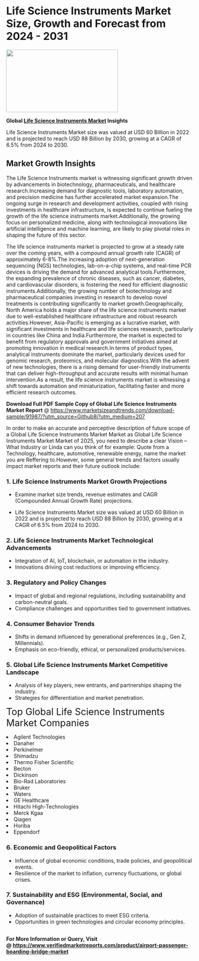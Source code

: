 <H1>Life Science Instruments Market Size, Growth and Forecast from 2024 - 2031</H1><img class="aligncenter size-medium wp-image-584254" src="https://thirdeyenews.in/wp-content/uploads/2024/09/Global-Market-Research-300x168.jpeg" alt="" width="300" height="168" /><p><strong>Global&nbsp;<a href="https://www.marketsizeandtrends.com/download-sample/91987/?utm_source=Github8j?utm_medium=207">Life Science Instruments Market</a> Insights</strong></p><p>Life Science Instruments Market size was valued at USD 60 Billion in 2022 and is projected to reach USD 88 Billion by 2030, growing at a CAGR of 6.5% from 2024 to 2030.</p><p><h2>Market Growth Insights</h2> <p>The Life Science Instruments market is witnessing significant growth driven by advancements in biotechnology, pharmaceuticals, and healthcare research.Increasing demand for diagnostic tools, laboratory automation, and precision medicine has further accelerated market expansion.The ongoing surge in research and development activities, coupled with rising investments in healthcare infrastructure, is expected to continue fueling the growth of the life science instruments market.Additionally, the growing focus on personalized medicine, along with technological innovations like artificial intelligence and machine learning, are likely to play pivotal roles in shaping the future of this sector.</p> <p>The life science instruments market is projected to grow at a steady rate over the coming years, with a compound annual growth rate (CAGR) of approximately 6-8%.The increasing adoption of next-generation sequencing (NGS) technologies, lab-on-a-chip systems, and real-time PCR devices is driving the demand for advanced analytical tools.Furthermore, the expanding prevalence of chronic diseases, such as cancer, diabetes, and cardiovascular disorders, is fostering the need for efficient diagnostic instruments.Additionally, the growing number of biotechnology and pharmaceutical companies investing in research to develop novel treatments is contributing significantly to market growth.Geographically, North America holds a major share of the life science instruments market due to well-established healthcare infrastructure and robust research activities.However, Asia-Pacific is emerging as a lucrative market, with significant investments in healthcare and life sciences research, particularly in countries like China and India.Furthermore, the market is expected to benefit from regulatory approvals and government initiatives aimed at promoting innovation in medical research.In terms of product types, analytical instruments dominate the market, particularly devices used for genomic research, proteomics, and molecular diagnostics.With the advent of new technologies, there is a rising demand for user-friendly instruments that can deliver high-throughput and accurate results with minimal human intervention.As a result, the life science instruments market is witnessing a shift towards automation and miniaturization, facilitating faster and more efficient research outcomes.<p><span class=""><strong>Download Full PDF Sample Copy of Global Life Science Instruments Market Report</strong> @ <a href="https://www.marketsizeandtrends.com/download-sample/91987/?utm_source=Github8j?utm_medium=207" target="_blank">https://www.marketsizeandtrends.com/download-sample/91987/?utm_source=Github8j?utm_medium=207</a></span></p><p>In order to make an accurate and perceptive description of future scope of a Global&nbsp;Life Science Instruments Market Market as Global&nbsp;Life Science Instruments Market Market of 2025, you need to describe a clear Vision &ndash; What Industry or Linda can you think of for example: Quote from a Technology, healthcare, automotive, renewable energy, name the market you are Reffering to.However, some general trends and factors usually impact market reports and their future outlook include:</p><h3>1.&nbsp;<strong>Life Science Instruments Market Growth Projections</strong></h3><ul><li>Examine market size trends, revenue estimates and CAGR (Compounded Annual Growth Rate) projections.</li><li><p>Life Science Instruments Market size was valued at USD 60 Billion in 2022 and is projected to reach USD 88 Billion by 2030, growing at a CAGR of 6.5% from 2024 to 2030.</p></li></ul><h3>2.&nbsp;<strong>Life Science Instruments Market Technological Advancements</strong></h3><ul><li>Integration of AI, IoT, blockchain, or automation in the industry.</li><li>Innovations driving cost reductions or improving efficiency.</li></ul><h3>3.&nbsp;<strong>Regulatory and Policy Changes</strong></h3><ul><li>Impact of global and regional regulations, including sustainability and carbon-neutral goals.</li><li>Compliance challenges and opportunities tied to government initiatives.</li></ul><h3>4.&nbsp;<strong>Consumer Behavior Trends</strong></h3><ul><li>Shifts in demand influenced by generational preferences (e.g., Gen Z, Millennials).</li><li>Emphasis on eco-friendly, ethical, or personalized products/services.</li></ul><h3>5.&nbsp;<strong>Global Life Science Instruments Market Competitive Landscape</strong></h3><ul><li>Analysis of key players, new entrants, and partnerships shaping the industry.</li><li>Strategies for differentiation and market penetration.</li></ul><p data-pm-slice="1 1 []"><span style="color: inherit; font-family: inherit; font-size: 25px;">Top Global Life Science Instruments Market Companies</span></p><div class="" data-test-id=""><p><li>Agilent Technologies</li><li> Danaher</li><li> Perkinelmer</li><li> Shimadzu</li><li> Thermo Fisher Scientific</li><li> Becton</li><li> Dickinson</li><li> Bio-Rad Laboratories</li><li> Bruker</li><li> Waters</li><li> GE Healthcare</li><li> Hitachi High-Technologies</li><li> Merck Kgaa</li><li> Qiagen</li><li> Horiba</li><li> Eppendorf</li></p></div><h3>6.&nbsp;<strong>Economic and Geopolitical Factors</strong></h3><ul><li>Influence of global economic conditions, trade policies, and geopolitical events.</li><li>Resilience of the market to inflation, currency fluctuations, or global crises.</li></ul><h3>7.&nbsp;<strong>Sustainability and ESG (Environmental, Social, and Governance)</strong></h3><ul><li>Adoption of sustainable practices to meet ESG criteria.</li><li>Opportunities in green technologies and circular economy principles.</li></ul><h2><strong style="font-size: 14px;">For More Information or Query, Visit @&nbsp;</strong><a style="background-color: #ffffff; font-size: 14px;" href="https://www.marketsizeandtrends.com/report/life-science-instruments-market/" target="_blank">https://www.verifiedmarketreports.com/product/airport-passenger-boarding-bridge-market</a></h2>